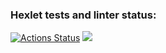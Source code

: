 ### Hexlet tests and linter status:
[![Actions Status](https://github.com/fjellaperc/java-project-61/workflows/hexlet-check/badge.svg)](https://github.com/fjellaperc/java-project-61/actions)
<a href="https://codeclimate.com/github/fjellaperc/java-project-61/maintainability"><img src="https://api.codeclimate.com/v1/badges/960f9a07e29d0907594f/maintainability" /></a>

